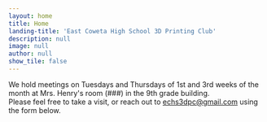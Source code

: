 ```yaml
---
layout: home
title: Home
landing-title: 'East Coweta High School 3D Printing Club'
description: null
image: null
author: null
show_tile: false
---
```


We hold meetings on Tuesdays and Thursdays of 1st and 3rd weeks of the month
at Mrs. Henry's room (###) in the 9th grade building. <br />
Please feel free to take a visit, or reach out to echs3dpc@gmail.com using the form below.

